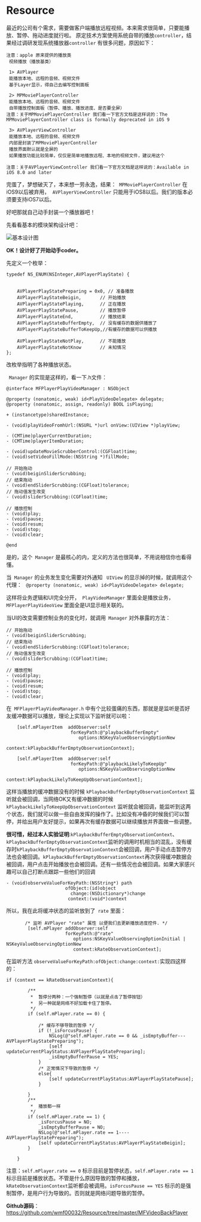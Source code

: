 # Resource

最近的公司有个需求，需要做客户端播放远程视频。本来需求很简单，只要能播放、暂停、拖动进度就行啦。
原定技术方案使用系统自带的播放`controller`，结果经过调研发现系统播放器`controller` 有很多问题，原因如下：

``` 
注意：apple 原来提供的播放类
 视频播放（播放基类）

 1> AVPlayer
 能播放本地、远程的音频、视频文件
 基于Layer显示，得自己去编写控制面板
 
 2> MPMoviePlayerController 
 能播放本地、远程的音频、视频文件
 自带播放控制面板（暂停、播放、播放进度、是否要全屏）
注意：关于MPMoviePlayerController 我们看一下官方文档是这样说的：The MPMoviePlayerController class is formally deprecated in iOS 9
 
 3> AVPlayerViewController 
 能播放本地、远程的音频、视频文件
 内部是封装了MPMoviePlayerController
 播放界面默认就是全屏的
 如果播放功能比较简单，仅仅是简单地播放远程、本地的视频文件，建议用这个
 
注意：关于AVPlayerViewController 我们看一下官方文档是这样说的：Available in iOS 8.0 and later

```

完蛋了，梦想破灭了，本来想一劳永逸，结果：
 `MPMoviePlayerController`  在iOS9以后被弃用，
 `AVPlayerViewController` 只能用于iOS8以后。我们的版本必须要支持iOS7以后。


好吧那就自己动手封装一个播放器吧！

先看看基本的模块架构设计吧：


![基本设计图](http://upload-images.jianshu.io/upload_images/652024-571a66aa77d5d350.png?imageMogr2/auto-orient/strip%7CimageView2/2/w/1240)


**OK！设计好了开始动手coder。**

先定义一个枚举：

```
typedef NS_ENUM(NSInteger,AVPlayerPlayState) {


    AVPlayerPlayStatePreparing = 0x0, // 准备播放
    AVPlayerPlayStateBeigin,       // 开始播放
    AVPlayerPlayStatePlaying,      // 正在播放
    AVPlayerPlayStatePause,        // 播放暂停
    AVPlayerPlayStateEnd,          // 播放结束
    AVPlayerPlayStateBufferEmpty,  // 没有缓存的数据供播放了
    AVPlayerPlayStateBufferToKeepUp,//有缓存的数据可以供播放
    
    AVPlayerPlayStateNotPlay,      // 不能播放
    AVPlayerPlayStateNotKnow       // 未知情况
};

```
改枚举指明了各种播放状态。


` Manager` 的实现是这样的，看一下.h文件：

```
@interface MFPlayerPlayVideoManager : NSObject

@property (nonatomic, weak) id<PlayVideoDelegate> delegate;
@property (nonatomic, assign, readonly) BOOL isPlaying;

+ (instancetype)sharedInstance;

- (void)playVideoFromhUrl:(NSURL *)url onView:(UIView *)playView;

- (CMTime)playerCurrentDuration;
- (CMTime)playerItemDuration;

- (void)updateMovieScrubberControl:(CGFloat)time;
- (void)setVideoFillMode:(NSString *)fillMode;

// 开始拖动
- (void)beiginSliderScrubbing;
// 结束拖动
- (void)endSliderScrubbing:(CGFloat)tolerance;
// 拖动值发生改变
- (void)sliderScrubbing:(CGFloat)time;

// 播放控制
- (void)play;
- (void)pause;
- (void)resum;
- (void)stop;
- (void)clear;

@end

```

是的，这个` Manager` 是最核心的内，定义的方法也很简单，不用说相信你也看得懂。

当` Manager` 的业务发生变化需要对外通知 ` UIView` 的显示掉的时候，就调用这个代理：
` @property (nonatomic, weak) id<PlayVideoDelegate> delegate;` 

这样将业务逻辑和UI完全分开，` PlayVideoManager`  里面全是播放业务，` MFPlayerPlayVideoView`  里面全是UI显示相关联的。

当UI的改变需要控制业务的变化时，就调用` Manager`  对外暴露的方法：

```
// 开始拖动
- (void)beiginSliderScrubbing;
// 结束拖动
- (void)endSliderScrubbing:(CGFloat)tolerance;
// 拖动值发生改变
- (void)sliderScrubbing:(CGFloat)time;

// 播放控制
- (void)play;
- (void)pause;
- (void)resum;
- (void)stop;
- (void)clear;
```



在` MFPlayerPlayVideoManager.h`   中有个比较蛋痛的东西，那就是是监听是否好友缓冲数据可以播放，理论上实现以下监听就可以啦：

```
    [self.mPlayerItem  addObserver:self
                        forKeyPath:@"playbackBufferEmpty"
                           options:NSKeyValueObservingOptionNew
                           context:kPlaybackBufferEmptyObservationContext];
    
    [self.mPlayerItem  addObserver:self
                        forKeyPath:@"playbackLikelyToKeepUp"
                           options:NSKeyValueObservingOptionNew
                           context:kPlaybackLikelyToKeepUpObservationContext];
```

这样当播放的缓冲数据没有的时候  `kPlaybackBufferEmptyObservationContext`  监听就会被回调，当网络OK又有缓冲数据的时候  `kPlaybackLikelyToKeepUpObservationContext`  监听就会被回调，能监听到这两个状态，我们就可以做一些自由发挥的操作了。比如没有冲昏的时候我们可以暂停，并给出用户友好提示，如果再次有缓存数据可以继续播放并界面做一些调整。

**很可惜，经过本人实验证明**:`kPlaybackBufferEmptyObservationContext`、`kPlaybackBufferEmptyObservationContext`监听的调用时机相当的混乱，没有缓存时`kPlaybackBufferEmptyObservationContext`会被回调，用户手动点击暂停方法也会被回调。`kPlaybackBufferEmptyObservationContext`再次获得缓冲数据会被回调，用户点击开始播放也会被回调。还有一些情况也会被回调。如果大家感兴趣可以自己打断点跟踪一些他们的回调

```
- (void)observeValueForKeyPath:(NSString*) path
                      ofObject:(id)object
                        change:(NSDictionary*)change
                       context:(void*)context
```



所以，我在此将缓冲状态的监听放到了` rate` 里面：

``` 
       /* 监听 AVPlayer "rate" 属性 以便我们去更新播放进度控件. */
        [self.mPlayer addObserver:self
                      forKeyPath:@"rate"
                         options:NSKeyValueObservingOptionInitial | NSKeyValueObservingOptionNew
                         context:kRateObservationContext];

```
在监听方法 ` observeValueForKeyPath:ofObject:change:context: `实现四这样的：

```
if (context == kRateObservationContext){

        /**
         *  暂停分两种：一个强制暂停（以就是点击了暂停按钮）
         *  另一种就是网络不好加载卡住了暂停。
         */
        if (self.mPlayer.rate == 0) {
            
            /* 缓存不够导致的暂停 */
            if (!_isForcusPause) {
                NSLog(@"self.mPlayer.rate == 0 && _isEmptyBuffer---AVPlayerPlayStatePreparing");
                [self updateCurrentPlayStatus:AVPlayerPlayStatePreparing];
                _isEmptyBufferPause = YES;
            }
            /* 正常情况下导致的暂停 */
            else{
                [self updateCurrentPlayStatus:AVPlayerPlayStatePause];
            }

        }
        /**
         *  播放都一样
         */
        if (self.mPlayer.rate == 1) {
            _isForcusPause = NO;
            _isEmptyBufferPause = NO;
            NSLog(@"self.mPlayer.rate == 1----AVPlayerPlayStatePreparing");
            [self updateCurrentPlayStatus:AVPlayerPlayStateBeigin];
        }

    }
```

注意：`self.mPlayer.rate == 0` 标示目前是暂停状态，`self.mPlayer.rate == 1` 标示目前是播放状态。不管是什么原因导致的暂停和播放，`kRateObservationContext`监听都会被调用。`isForcusPause == YES` 标示的是强制暂停，是用户行为导致的。否则就是网络问题导致的暂停。


**Github源码**：
  https://github.com/wmf00032/Resource/tree/master/MFVideoBackPlayer

